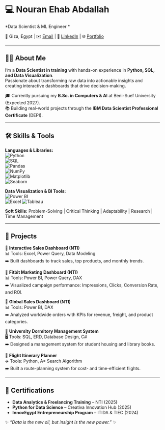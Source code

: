 # 💻 Nouran Ehab Abdallah  
*Data Scientist & ML Engineer *  

📍 Giza, Egypt | ✉️ [Email](mailto:nouranehab58000@gmail.com) | 🔗 [LinkedIn](https://www.linkedin.com/in/nouranehababdallah111/) | 🌐 [Portfolio](https://gamma.app/docs/Nouran-Ehab-Abdallah-i5a3oca55debtxk?mode=doc)  

---

## 👩‍💻 About Me  
I’m a **Data Scientist in training** with hands-on experience in **Python, SQL, and Data Visualization**.  
Passionate about transforming raw data into actionable insights and creating interactive dashboards that drive decision-making.  

🎓 Currently pursuing my **B.Sc. in Computers & AI** at Beni-Suef University (Expected 2027).  
📚 Building real-world projects through the **IBM Data Scientist Professional Certificate** (DEPI).  

---

## 🛠️ Skills & Tools  
**Languages & Libraries:**  
![Python](https://img.shields.io/badge/Python-3776AB?style=flat&logo=python&logoColor=white)  
![SQL](https://img.shields.io/badge/SQL-4479A1?style=flat&logo=postgresql&logoColor=white)  
![Pandas](https://img.shields.io/badge/Pandas-150458?style=flat&logo=pandas&logoColor=white)  
![NumPy](https://img.shields.io/badge/NumPy-013243?style=flat&logo=numpy&logoColor=white)  
![Matplotlib](https://img.shields.io/badge/Matplotlib-11557c?style=flat&logo=plotly&logoColor=white)  
![Seaborn](https://img.shields.io/badge/Seaborn-76b900?style=flat&logoColor=white)  

**Data Visualization & BI Tools:**  
![Power BI](https://img.shields.io/badge/Power_BI-F2C811?style=flat&logo=powerbi&logoColor=black)  
![Excel](https://img.shields.io/badge/Excel-217346?style=flat&logo=microsoft-excel&logoColor=white) 
![Tableau](https://img.shields.io/badge/Tableau-E97627?style=flat&logo=tableau&logoColor=white)   

**Soft Skills:** Problem-Solving | Critical Thinking | Adaptability | Research | Time Management  

---

## 🚀 Projects  

🔹 **Interactive Sales Dashboard (NTI)**  
📊 Tools: Excel, Power Query, Data Modeling  
➡️ Built dashboards to track sales, top products, and monthly trends.  

🔹 **Fitbit Marketing Dashboard (NTI)**  
📊 Tools: Power BI, Power Query, DAX  
➡️ Visualized campaign performance: Impressions, Clicks, Conversion Rate, and ROI.  

🔹 **Global Sales Dashboard (NTI)**  
📊 Tools: Power BI, DAX  
➡️ Analyzed worldwide orders with KPIs for revenue, freight, and product categories.  

🔹 **University Dormitory Management System**  
🖥️ Tools: SQL, ERD, Database Design, C#  
➡️ Designed a management system for student housing and library books.  

🔹 **Flight Itinerary Planner**  
✈️ Tools: Python, A* Search Algorithm  
➡️ Built a route-planning system for cost- and time-efficient flights.  

---

## 📜 Certifications   
- **Data Analytics & Freelancing Training** – NTI (2025)  
- **Python for Data Science** – Creativa Innovation Hub (2025)  
- **InnovEgypt Entrepreneurship Program** – ITIDA & TIEC (2024)  


✨ *“Data is the new oil, but insight is the new power.”* ✨  
